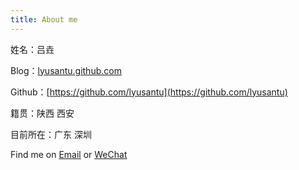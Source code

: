```yaml
---
title: About me
---
```


姓名：吕垚

Blog：[lyusantu.github.com](https://lyusantu.github.io)

Github：[https://github.com/lyusantu](https://github.com/lyusantu)

籍贯：陕西 西安

目前所在：广东 深圳

Find me on <a href="mailto:lyusantu@gmail.com" target="_blank">Email</a>[](mailto:) or <a href="https://lyusantu.github.io/images/wechat.jpg" target="_blank">WeChat</a>
